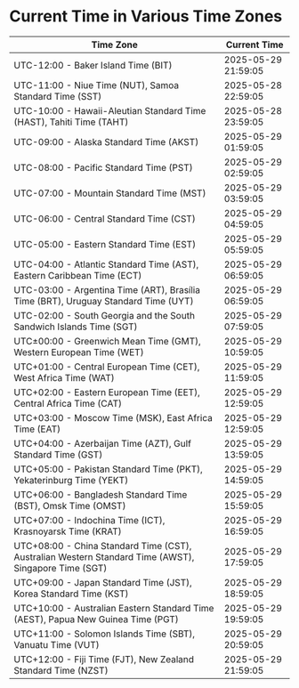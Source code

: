 # Current Time in Various Time Zones

| Time Zone | Current Time |
|-----------|--------------|
| UTC-12:00 - Baker Island Time (BIT) | 2025-05-29 21:59:05 |
| UTC-11:00 - Niue Time (NUT), Samoa Standard Time (SST) | 2025-05-28 22:59:05 |
| UTC-10:00 - Hawaii-Aleutian Standard Time (HAST), Tahiti Time (TAHT) | 2025-05-28 23:59:05 |
| UTC-09:00 - Alaska Standard Time (AKST) | 2025-05-29 01:59:05 |
| UTC-08:00 - Pacific Standard Time (PST) | 2025-05-29 02:59:05 |
| UTC-07:00 - Mountain Standard Time (MST) | 2025-05-29 03:59:05 |
| UTC-06:00 - Central Standard Time (CST) | 2025-05-29 04:59:05 |
| UTC-05:00 - Eastern Standard Time (EST) | 2025-05-29 05:59:05 |
| UTC-04:00 - Atlantic Standard Time (AST), Eastern Caribbean Time (ECT) | 2025-05-29 06:59:05 |
| UTC-03:00 - Argentina Time (ART), Brasília Time (BRT), Uruguay Standard Time (UYT) | 2025-05-29 06:59:05 |
| UTC-02:00 - South Georgia and the South Sandwich Islands Time (SGT) | 2025-05-29 07:59:05 |
| UTC±00:00 - Greenwich Mean Time (GMT), Western European Time (WET) | 2025-05-29 10:59:05 |
| UTC+01:00 - Central European Time (CET), West Africa Time (WAT) | 2025-05-29 11:59:05 |
| UTC+02:00 - Eastern European Time (EET), Central Africa Time (CAT) | 2025-05-29 12:59:05 |
| UTC+03:00 - Moscow Time (MSK), East Africa Time (EAT) | 2025-05-29 12:59:05 |
| UTC+04:00 - Azerbaijan Time (AZT), Gulf Standard Time (GST) | 2025-05-29 13:59:05 |
| UTC+05:00 - Pakistan Standard Time (PKT), Yekaterinburg Time (YEKT) | 2025-05-29 14:59:05 |
| UTC+06:00 - Bangladesh Standard Time (BST), Omsk Time (OMST) | 2025-05-29 15:59:05 |
| UTC+07:00 - Indochina Time (ICT), Krasnoyarsk Time (KRAT) | 2025-05-29 16:59:05 |
| UTC+08:00 - China Standard Time (CST), Australian Western Standard Time (AWST), Singapore Time (SGT) | 2025-05-29 17:59:05 |
| UTC+09:00 - Japan Standard Time (JST), Korea Standard Time (KST) | 2025-05-29 18:59:05 |
| UTC+10:00 - Australian Eastern Standard Time (AEST), Papua New Guinea Time (PGT) | 2025-05-29 19:59:05 |
| UTC+11:00 - Solomon Islands Time (SBT), Vanuatu Time (VUT) | 2025-05-29 20:59:05 |
| UTC+12:00 - Fiji Time (FJT), New Zealand Standard Time (NZST) | 2025-05-29 21:59:05 |
